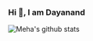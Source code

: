 ### Hi 👋, I am Dayanand



![Meha's github stats](https://github-readme-stats.vercel.app/api?username=dayanandghelaro&show_icons=true&hide_border=true)
<!--
**dayanandghelaro/dayanandghelaro** is a ✨ _special_ ✨ repository because its `README.md` (this file) appears on your GitHub profile.

Here are some ideas to get you started:

- 🔭 I’m currently working on ...
- 🌱 I’m currently learning ...
- 👯 I’m looking to collaborate on ...
- 🤔 I’m looking for help with ...
- 💬 Ask me about ...
- 📫 How to reach me: ...
- 😄 Pronouns: ...
- ⚡ Fun fact: ...
-->
